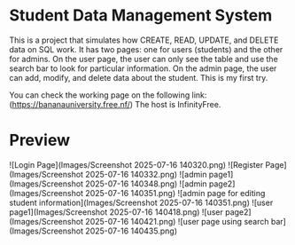 # Student Data Management System
This is a project that simulates how CREATE, READ, UPDATE, and DELETE data on SQL work. It has two pages: one for users (students) and the other for admins.
On the user page, the user can only see the table and use the search bar to look for particular information.
On the admin page, the user can add, modify, and delete data about the student. This is my first try.

You can check the working page on the following link: (https://bananauniversity.free.nf/) The host is InfinityFree.

# Preview
![Login Page](Images/Screenshot 2025-07-16 140320.png)
![Register Page](Images/Screenshot 2025-07-16 140332.png)
![admin page1](Images/Screenshot 2025-07-16 140348.png)
![admin page2](Images/Screenshot 2025-07-16 140351.png)
![admin page for editing student information](Images/Screenshot 2025-07-16 140351.png)
![user page1](Images/Screenshot 2025-07-16 140418.png)
![user page2](Images/Screenshot 2025-07-16 140421.png)
![user page using search bar](Images/Screenshot 2025-07-16 140435.png)
